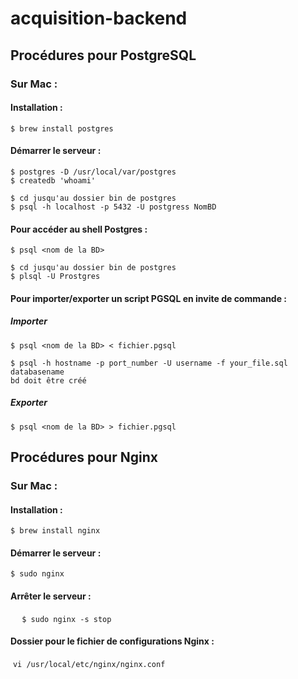 # acquisition-backend

## Procédures pour PostgreSQL
### Sur Mac :
#### Installation :
  ```
  $ brew install postgres
  ```
#### Démarrer le serveur :
  ```
  $ postgres -D /usr/local/var/postgres
  $ createdb 'whoami'
  ```
   ```
  $ cd jusqu'au dossier bin de postgres
  $ psql -h localhost -p 5432 -U postgress NomBD
  ```
 
#### Pour accéder au shell Postgres :
  ```
  $ psql <nom de la BD>
  ```
   ```
  $ cd jusqu'au dossier bin de postgres
  $ plsql -U Prostgres
  ```
#### Pour importer/exporter un script PGSQL en invite de commande :
##### Importer
  ```
  $ psql <nom de la BD> < fichier.pgsql
  ```
  ```
  $ psql -h hostname -p port_number -U username -f your_file.sql databasename  
  bd doit être créé
  ```
##### Exporter
  ```
  $ psql <nom de la BD> > fichier.pgsql
  ```
  
  

## Procédures pour Nginx
### Sur Mac :
#### Installation :
  ```
  $ brew install nginx
  ```
#### Démarrer le serveur :
  ```
  $ sudo nginx
  ```
#### Arrêter le serveur :
  ```
  $ sudo nginx -s stop
  ```
#### Dossier pour le fichier de configurations Nginx :
  `vi /usr/local/etc/nginx/nginx.conf`
  
